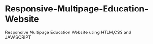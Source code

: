 # Responsive-Multipage-Education-Website
Responsive Multipage Education Website using HTLM,CSS and JAVASCRIPT
